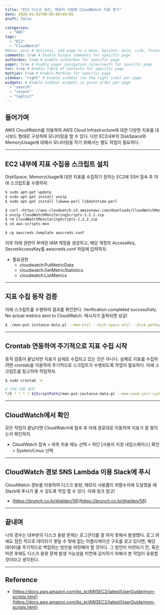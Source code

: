 ```yaml
---
title: "EC2 디스크 공간, 메모리 사용량 CloudWatch 지표 쌓기"
date: 2020-01-01T00:00:00+09:00
draft: false

categories:
  - "AWS"
tags:
  - "EC2"
  - "CloudWatch"
#menu: main # Optional, add page to a menu. Options: main, side, footer
comments: true # Enable Disqus comments for specific page
authorbox: true # Enable authorbox for specific page
pager: true # Enable pager navigation (prev/next) for specific page
toc: true # Enable Table of Contents for specific page
mathjax: true # Enable MathJax for specific page
sidebar: "right" # Enable sidebar (on the right side) per page
widgets: # Enable sidebar widgets in given order per page
  - "search"
  - "recent"
  - "taglist"
---
```


## 들어가며

  AWS CloudWatch를 이용하여 AWS Cloud Infrastructure에 대한 다양한 지표를 대시보드 형태로 구성하여 모니터링을 할 수 있다. 다만 EC2내부의 DiskSpace와 MemoryUsage에 대해서 모니터링을 하기 위해서는 별도 작업이 필요하다.

---

## EC2 내부에 지표 수집용 스크립트 설치

  DiskSpace, MemoryUsage에 대한 지표를 수집하기 원하는 EC2에 SSH 접속 후 아래 스크립트를 수행하자.

```bash
$ sudo apt-get update
$ sudo apt-get install unzip
$ sudo apt-get install libwww-perl libdatetime-perl

$ curl <https://aws-cloudwatch.s3.amazonaws.com/downloads/CloudWatchMonitoringScripts-1.2.2.zip> -O
$ unzip CloudWatchMonitoringScripts-1.2.2.zip
$ rm CloudWatchMonitoringScripts-1.2.2.zip
$ cd aws-scripts-mon

$ cp awscreds.template awscreds.conf
```

  이후 아래 권한이 부여된 IAM 계정을 생성하고, 해당 계정의 AccessKey, SecretAccessKey를 awscreds.conf 파일에 입력하자.

- 필요권한
    - cloudwatch:PutMetricData
    - cloudwatch:GetMetricStatistics
    - cloudwatch:ListMetrics

---

## 지표 수집 동작 검증

  아래 스크립트를 수행하여 결과를 확인한다. Verification completed successfully. No actual metrics sent to CloudWatch. 메시지가 출력되면 성공!

```bash
$ ./mon-put-instance-data.pl --mem-util --disk-space-util --disk-path=/ --verify --verbose
```

---

## Crontab 연동하여 주기적으로 지표 수집 시작

  동작 검증이 끝났지만 지표가 실제로 수집되고 있는 것은 아니다. 실제로 지표를 수집하려면 crontab을 이용하여 주기적으로 스크립트가 수행되도록 작업이 필요하다. 아래 스크립트를 참고하여 작업하자.

```bash
$ sudo crontab -e

# 아래 내용 입력
*/5 * * * * ${ScriptPath}/mon-put-instance-data.pl --mem-used-incl-cache-buff --mem-util --disk-space-util --disk-path=/ --from-cron
```

---

## CloudWatch에서 확인

  모든 작업이 끝났다면 CloudWatch에 접속 후 아래 경로대로 이동하여 지표가 잘 쌓이는지 확인하자.

- CloudWatch 접속 > 좌측 지표 메뉴 선택 > 하단 [사용자 지정 네임스페이스] 확인 > System/Linux 선택

---

## CloudWatch 경보 SNS Lambda 이용 Slack에 푸시

  CloudWatch 경보를 이용하여 디스크 용량, 메모리 사용률이 위험수치에 도달했을 때 Slack에 푸시가 올 수 있도록 작업 할 수 있다. 아래 링크 참고!

- [https://brunch.co.kr/@alden/56](https://brunch.co.kr/@alden/56)

---

## 끝내며

  나의 경우는 대부분의 디스크 용량 문제는 로그관리를 잘 하지 못해서 발생했다. 로그 외에도 점진 적으로 데이터가 쌓일 수 밖에 없는 어플리케이션 구조를 갖고 있다면, 해당 데이터를 주기적으로 백업하는 방안을 마련해야 할 것이다. 그 방안이 마련되기 전, 혹은 마련 후에도 디스크 용량 문제 발생 가능성을 미연에 감지하기 위해서 본 작업이 유용할 것이라고 생각된다.  

---

## Reference

- [https://docs.aws.amazon.com/ko_kr/AWSEC2/latest/UserGuide/mon-scripts.html](https://docs.aws.amazon.com/ko_kr/AWSEC2/latest/UserGuide/mon-scripts.html)
